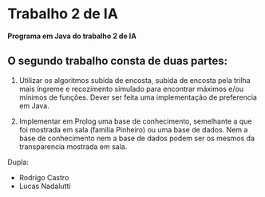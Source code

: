 Trabalho 2 de IA
==============

<b>Programa em Java do trabalho 2 de IA</b>

O segundo trabalho consta de duas partes:
------------------------------------

1. Utilizar os algoritmos subida de encosta, subida de encosta pela trilha mais íngreme e recozimento simulado para encontrar máximos e/ou mínimos de funções. Dever ser feita uma implementação de preferencia em Java.

2. Implementar em Prolog uma base de conhecimento, semelhante a que foi mostrada em sala (familia Pinheiro) ou uma base de dados. Nem a base de conhecimento nem a base de dados podem ser os mesmos da transparencia mostrada em sala.

Dupla:
* Rodrigo Castro
* Lucas Nadalutti
